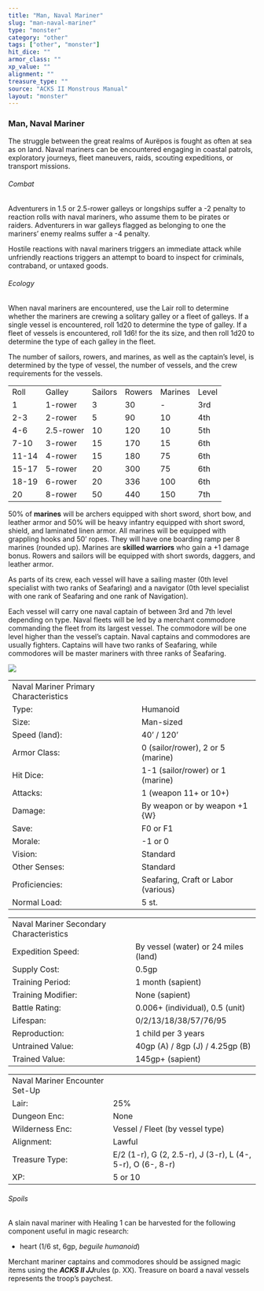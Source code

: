 ```yaml
---
title: "Man, Naval Mariner"
slug: "man-naval-mariner"
type: "monster"
category: "other"
tags: ["other", "monster"]
hit_dice: ""
armor_class: ""
xp_value: ""
alignment: ""
treasure_type: ""
source: "ACKS II Monstrous Manual"
layout: "monster"
---
```


### Man, Naval Mariner

The struggle between the great realms of Aurëpos is fought as often at sea as on land. Naval
mariners can be encountered engaging in coastal patrols, exploratory journeys, fleet maneuvers,
raids, scouting expeditions, or transport missions.

###### Combat

Adventurers in 1.5 or 2.5-rower galleys or longships suffer a -2 penalty to reaction rolls with
naval mariners, who assume them to be pirates or raiders. Adventurers in war galleys flagged as
belonging to one the mariners’ enemy realms suffer a -4 penalty.

Hostile reactions with naval mariners triggers an immediate attack while unfriendly reactions
triggers an attempt to board to inspect for criminals, contraband, or untaxed goods.

###### Ecology

When naval mariners are encountered, use the Lair roll to determine whether the mariners are
crewing a solitary galley or a fleet of galleys. If a single vessel is encountered, roll 1d20 to
determine the type of galley. If a fleet of vessels is encountered, roll 1d6! for the its size, and
then roll 1d20 to determine the type of each galley in the fleet.

The number of sailors, rowers, and marines, as well as the captain’s level, is determined by the
type of vessel, the number of vessels, and the crew requirements for the vessels.

|  |  |  |  |  |  |
| --- | --- | --- | --- | --- | --- |
| Roll | Galley | Sailors | Rowers | Marines | Level |
| 1 | 1-rower | 3 | 30 | - | 3rd |
| 2-3 | 2-rower | 5 | 90 | 10 | 4th |
| 4-6 | 2.5-rower | 10 | 120 | 10 | 5th |
| 7-10 | 3-rower | 15 | 170 | 15 | 6th |
| 11-14 | 4-rower | 15 | 180 | 75 | 6th |
| 15-17 | 5-rower | 20 | 300 | 75 | 6th |
| 18-19 | 6-rower | 20 | 336 | 100 | 6th |
| 20 | 8-rower | 50 | 440 | 150 | 7th |

50% of **marines** will be archers equipped with short sword, short bow, and leather armor and 50%
will be heavy infantry equipped with short sword, shield, and laminated linen armor. All marines
will be equipped with grappling hooks and 50’ ropes. They will have one boarding ramp per 8 marines
(rounded up). Marines are **skilled warriors** who gain a +1 damage bonus. Rowers and sailors will
be equipped with short swords, daggers, and leather armor.

As parts of its crew, each vessel will have a sailing master (0th level specialist with two ranks
of Seafaring) and a navigator (0th level specialist with one rank of Seafaring and one rank of
Navigation).

Each vessel will carry one naval captain of between 3rd and 7th level depending on type. Naval
fleets will be led by a merchant commodore commanding the fleet from its largest vessel. The
commodore will be one level higher than the vessel’s captain. Naval captains and commodores are
usually fighters. Captains will have two ranks of Seafaring, while commodores will be master
mariners with three ranks of Seafaring.

![](data:image/png;base64...)

|  |  |
| --- | --- |
| Naval Mariner Primary Characteristics | |
| Type: | Humanoid |
| Size: | Man-sized |
| Speed (land): | 40’ / 120’ |
| Armor Class: | 0 (sailor/rower), 2 or 5 (marine) |
| Hit Dice: | 1-1 (sailor/rower) or 1 (marine) |
| Attacks: | 1 (weapon 11+ or 10+) |
| Damage: | By weapon or by weapon +1 {W} |
| Save: | F0 or F1 |
| Morale: | -1 or 0 |
| Vision: | Standard |
| Other Senses: | Standard |
| Proficiencies: | Seafaring, Craft or Labor (various) |
| Normal Load: | 5 st. |

|  |  |
| --- | --- |
| Naval Mariner Secondary Characteristics | |
| Expedition Speed: | By vessel (water) or 24 miles (land) |
| Supply Cost: | 0.5gp |
| Training Period: | 1 month (sapient) |
| Training Modifier: | None (sapient) |
| Battle Rating: | 0.006+ (individual), 0.5 (unit) |
| Lifespan: | 0/2/13/18/38/57/76/95 |
| Reproduction: | 1 child per 3 years |
| Untrained Value: | 40gp (A) / 8gp (J) / 4.25gp (B) |
| Trained Value: | 145gp+ (sapient) |

|  |  |
| --- | --- |
| Naval Mariner Encounter Set-Up | |
| Lair: | 25% |
| Dungeon Enc: | None |
| Wilderness Enc: | Vessel / Fleet (by vessel type) |
| Alignment: | Lawful |
| Treasure Type: | E/2 (1-r), G (2, 2.5-r), J (3-r), L (4-, 5-r), O (6-, 8-r) |
| XP: | 5 or 10 |

###### Spoils

A slain naval mariner with Healing 1 can be harvested for the following component useful in magic
research:

* heart (1/6 st, 6gp, *beguile humanoid*)

Merchant mariner captains and commodores should be assigned magic items using the ***ACKS II
JJ***rules (p. XX). Treasure on board a naval vessels represents the troop’s paychest.
